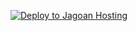 [![Deploy to Jagoan Hosting](https://github.com/aditlfp/e-data/actions/workflows/main.yml/badge.svg)](https://github.com/aditlfp/e-data/actions/workflows/main.yml)
